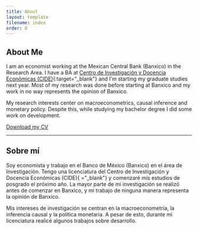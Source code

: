 ```yaml
---
title: About
layout: template
filename: index
order: 0
---  
```


## About Me

I am an economist working at the Mexican Central Bank (Banxico) in the Research Area. I have a BA at [Centro de Investigación y Docencia Económicas (CIDE)](https://www.cide.edu/de/){:target="_blank"} and I'm starting my graduate studies next year. Most of my research was done before starting at Banxico and my work in no way represents the opinion of Banxico.

My research interests center on macroeconometrics, causal inference and monetary policy. Despite this, while studying my bachelor degree I did some work on development.


[Download my CV](https://cepeda.github.io/CV_RCS024.pdf)

-----

## Sobre mí
Soy economista y trabajo en el Banco de México (Banxico) en el área de Investigación. Tengo una licenciatura del Centro de Investigación y Docencia Económicas (CIDE){
="_blank"} y comenzaré mis estudios de posgrado el próximo año. La mayor parte de mi investigación se realizó antes de comenzar en Banxico, y mi trabajo de ninguna manera representa la opinión de Banxico.

Mis intereses de investigación se centran en la macroeconometría, la inferencia causal y la política monetaria. A pesar de esto, durante mi licenciatura realicé algunos trabajos sobre desarrollo.

